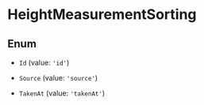 # HeightMeasurementSorting

## Enum


* `Id` (value: `'id'`)

* `Source` (value: `'source'`)

* `TakenAt` (value: `'takenAt'`)

